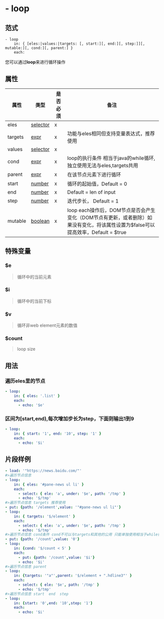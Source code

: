 # \- loop

## 范式
```
- loop
    in: { [eles:|values:|targets: [, start:][, end:][, step:]][, mutable:][, cond:][, parent:] }
    each:
```
您可以通过**loop**来进行循环操作

## 属性
| 属性 | 类型 | 是否必须 | 备注 |
|--------|--------|--------|--------|
|   eles   | [selector](datatype.md)  | x |   |
|   targets   | [expr](datatype.md)  | x |  功能与eles相同但支持变量表达式，推荐使用 |
|   values   | [selector](datatype.md)  | x  |   |
|   cond   | [expr](datatype.md)  |  x |  loop的执行条件 相当于java的while循环,独立使用无法与eles,targets共用 |
|   parent   | [expr](datatype.md)  |  x |  在该节点元素下进行循环 |
|   start   | [number](datatype.md)  |  x | 循环的起始值，Default = 0  |
|   end   | [number](datatype.md)  |  x | Default = len of input |
|   step   | [number](datatype.md)  |  x | 迭代步长， Default = 1  |
|   mutable   | [boolean](datatype.md)  |  x |  loop each操作后，DOM节点是否会产生变化（DOM节点有更新，或者删除）如果没有变化，将该属性设置为$false可以提高效率，Default = $true |


## 特殊变量
### **$e**
> 循环中的当前元素

### **$i**
> 循环中的当前下标

### **$v**
> 循环非web element元素的数值

### **$count**
> loop size

## 用法
### 遍历eles里的节点
```yaml
- loop:
    in: { eles: '.list' }
    each:
      - echo: '$e'
```

### 区间为[start,end),每次增加步长为step，下⾯则输出1到9
```yaml
- loop:
    in: { start: '1', end: '10', step: '1' } 
    each:
      - echo: '$i'
```

## 片段样例
```yaml
- load: '"https://news.baidu.com/"'
#>遍历节点信息
- loop:
    in: { eles: '#pane-news ul li' }
    each:
      - select: { ele: 'a', under: '$e', path: '/tmp' }
      - echo: '$/tmp'
#>遍历节点信息 targets 推荐使用
- put: {path: '/element',value: '"#pane-news ul li"'}
- loop:
    in: { targets: '$/element' }
    each:
      - select: { ele: 'a', under: '$e', path: '/tmp' }
      - echo: '$/tmp'
#>遍历节点信息 cond条件 cond不可以与targets和其他的公用 只能单独使用相当于while循环语句
- put: {path: '/count',value: '0'}
- loop:
    in: {cond: '$/count < 5' }
    each:
      - put: {path: '/count',value: '$i'}
      - echo: '$i'
#>遍历节点信息 parent    
- loop:
    in: {targets: '"a"',parent: '$/element + ".hdline3"' }
    each:
      - select: { ele: '$e', path: '/tmp' }
      - echo: '$/tmp'
#>遍历节点信息 start  end  step	
- loop:
    in: {start: '0',end: '10',step: '1'}
    each:
      - echo: '$i'
```
